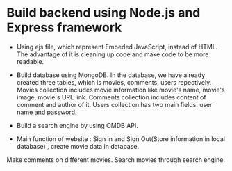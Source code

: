 # Build backend using Node.js and Express framework

- Using ejs file, which represent Embeded JavaScript, instead of HTML. The advantage of it is cleaning up code and make code to be more readable.

- Build database using MongoDB. In the database, we have already created three tables, which is movies, comments, users repectively. Movies collection includes movie information like movie's name, movie's image, movie's URL link. Comments collection includes content of comment and author of it. Users collection has two main fields: user name and password.

- Build a search engine by using OMDB API.

- Main function of website : Sign in and Sign Out(Store information in local database) , create movie data in database. 

Make comments on different movies. Search movies through search engine.

